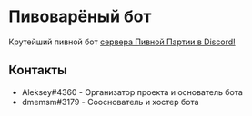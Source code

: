 # Пивоварёный бот

Крутейший пивной бот [сервера Пивной Партии в Discord!](https://discord.gg/QzKwKBgV4s)

## Контакты
- Aleksey#4360 - Организатор проекта и основатель бота
- dmemsm#3179 - Сооснователь и хостер бота

